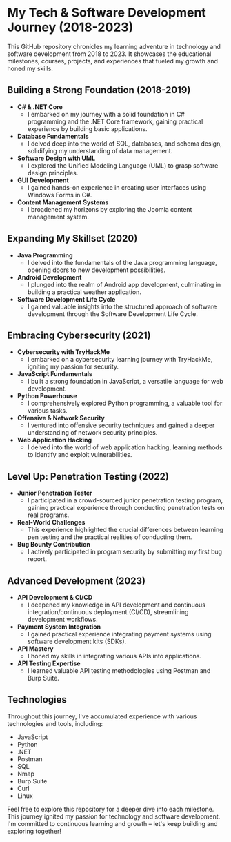 # My Tech & Software Development Journey (2018-2023)

This GitHub repository chronicles my learning adventure in technology and software development from 2018 to 2023. It showcases the educational milestones, courses, projects, and experiences that fueled my growth and honed my skills.

## Building a Strong Foundation (2018-2019)

- **C# & .NET Core**
  - I embarked on my journey with a solid foundation in C# programming and the .NET Core framework, gaining practical experience by building basic applications.
- **Database Fundamentals**
  - I delved deep into the world of SQL, databases, and schema design, solidifying my understanding of data management.
- **Software Design with UML**
  - I explored the Unified Modeling Language (UML) to grasp software design principles.
- **GUI Development**
  - I gained hands-on experience in creating user interfaces using Windows Forms in C#.
- **Content Management Systems**
  - I broadened my horizons by exploring the Joomla content management system.

## Expanding My Skillset (2020)

- **Java Programming**
  -  I delved into the fundamentals of the Java programming language, opening doors to new development possibilities.
- **Android Development**
  - I plunged into the realm of Android app development, culminating in building a practical weather application.
- **Software Development Life Cycle**
  - I gained valuable insights into the structured approach of software development through the Software Development Life Cycle.

## Embracing Cybersecurity (2021)

- **Cybersecurity with TryHackMe**
  - I embarked on a cybersecurity learning journey with TryHackMe, igniting my passion for security.
- **JavaScript Fundamentals**
  - I built a strong foundation in JavaScript, a versatile language for web development.
- **Python Powerhouse**
  - I comprehensively explored Python programming, a valuable tool for various tasks.
- **Offensive & Network Security**
  - I ventured into offensive security techniques and gained a deeper understanding of network security principles.
- **Web Application Hacking**
  - I delved into the world of web application hacking, learning methods to identify and exploit vulnerabilities.

## Level Up: Penetration Testing (2022)

- **Junior Penetration Tester**
  -  I participated in a crowd-sourced junior penetration testing program, gaining practical experience through conducting penetration tests on real programs.
- **Real-World Challenges**
  - This experience highlighted the crucial differences between learning pen testing and the practical realities of conducting them.
- **Bug Bounty Contribution**
  - I actively participated in program security by submitting my first bug report.

## Advanced Development (2023)

- **API Development & CI/CD**
  - I deepened my knowledge in API development and continuous integration/continuous deployment (CI/CD), streamlining development workflows.
- **Payment System Integration**
  - I gained practical experience integrating payment systems using software development kits (SDKs).
- **API Mastery**
  - I honed my skills in integrating various APIs into applications.
- **API Testing Expertise**
  - I learned valuable API testing methodologies using Postman and Burp Suite.

## Technologies

Throughout this journey, I've accumulated experience with various technologies and tools, including:

- JavaScript
- Python
- .NET 
- Postman
- SQL
- Nmap
- Burp Suite
- Curl
- Linux

Feel free to explore this repository for a deeper dive into each milestone.  This journey ignited my passion for technology and software development.  I'm committed to continuous learning and growth – let's keep building and exploring together!
